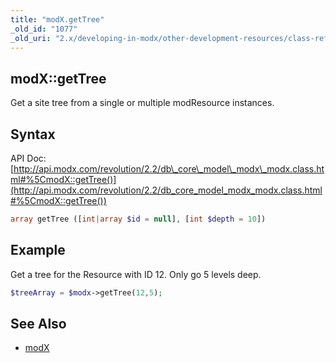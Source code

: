 ```yaml
---
title: "modX.getTree"
_old_id: "1077"
_old_uri: "2.x/developing-in-modx/other-development-resources/class-reference/modx/modx.gettree"
---
```


## modX::getTree

Get a site tree from a single or multiple modResource instances.

## Syntax

API Doc: [http://api.modx.com/revolution/2.2/db\_core\_model\_modx\_modx.class.html#%5CmodX::getTree()](http://api.modx.com/revolution/2.2/db_core_model_modx_modx.class.html#%5CmodX::getTree())

``` php
array getTree ([int|array $id = null], [int $depth = 10])
```

## Example

Get a tree for the Resource with ID 12. Only go 5 levels deep.

``` php
$treeArray = $modx->getTree(12,5);
```

## See Also

- [modX](extending-modx/core-model/modx "modX")